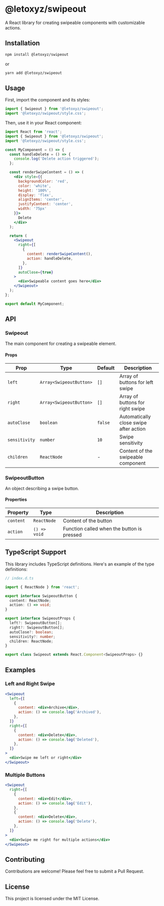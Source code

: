 # @letoxyz/swipeout

A React library for creating swipeable components with customizable actions.

## Installation

```bash
npm install @letoxyz/swipeout
```

or

```bash
yarn add @letoxyz/swipeout
```

## Usage

First, import the component and its styles:

```jsx
import { Swipeout } from '@letoxyz/swipeout';
import '@letoxyz/swipeout/style.css';
```

Then, use it in your React component:

```jsx
import React from 'react';
import { Swipeout } from '@letoxyz/swipeout';
import '@letoxyz/swipeout/style.css';

const MyComponent = () => {
  const handleDelete = () => {
    console.log('Delete action triggered');
  };

  const renderSwipeContent = () => (
    <div style={{
      backgroundColor: 'red',
      color: 'white',
      height: '100%',
      display: 'flex',
      alignItems: 'center',
      justifyContent: 'center',
      width: '75px'
    }}>
      Delete
    </div>
  );

  return (
    <Swipeout
      right={[
        {
          content: renderSwipeContent(),
          action: handleDelete,
        },
      ]}
      autoClose={true}
    >
      <div>Swipeable content goes here</div>
    </Swipeout>
  );
};

export default MyComponent;
```

## API

### Swipeout

The main component for creating a swipeable element.

#### Props

| Prop | Type | Default | Description |
|------|------|---------|-------------|
| `left` | `Array<SwipeoutButton>` | `[]` | Array of buttons for left swipe |
| `right` | `Array<SwipeoutButton>` | `[]` | Array of buttons for right swipe |
| `autoClose` | `boolean` | `false` | Automatically close swipe after action |
| `sensitivity` | `number` | `10` | Swipe sensitivity |
| `children` | `ReactNode` | - | Content of the swipeable component |

### SwipeoutButton

An object describing a swipe button.

#### Properties

| Property | Type | Description |
|----------|------|-------------|
| `content` | `ReactNode` | Content of the button |
| `action` | `() => void` | Function called when the button is pressed |

## TypeScript Support

This library includes TypeScript definitions. Here's an example of the type definitions:

```typescript
// index.d.ts

import { ReactNode } from 'react';

export interface SwipeoutButton {
  content: ReactNode;
  action: () => void;
}

export interface SwipeoutProps {
  left?: SwipeoutButton[];
  right?: SwipeoutButton[];
  autoClose?: boolean;
  sensitivity?: number;
  children: ReactNode;
}

export class Swipeout extends React.Component<SwipeoutProps> {}
```

## Examples

### Left and Right Swipe

```jsx
<Swipeout
  left={[
    {
      content: <div>Archive</div>,
      action: () => console.log('Archived'),
    },
  ]}
  right={[
    {
      content: <div>Delete</div>,
      action: () => console.log('Deleted'),
    },
  ]}
>
  <div>Swipe me left or right</div>
</Swipeout>
```

### Multiple Buttons

```jsx
<Swipeout
  right={[
    {
      content: <div>Edit</div>,
      action: () => console.log('Edit'),
    },
    {
      content: <div>Delete</div>,
      action: () => console.log('Delete'),
    },
  ]}
>
  <div>Swipe me right for multiple actions</div>
</Swipeout>
```

## Contributing

Contributions are welcome! Please feel free to submit a Pull Request.

## License

This project is licensed under the MIT License.
